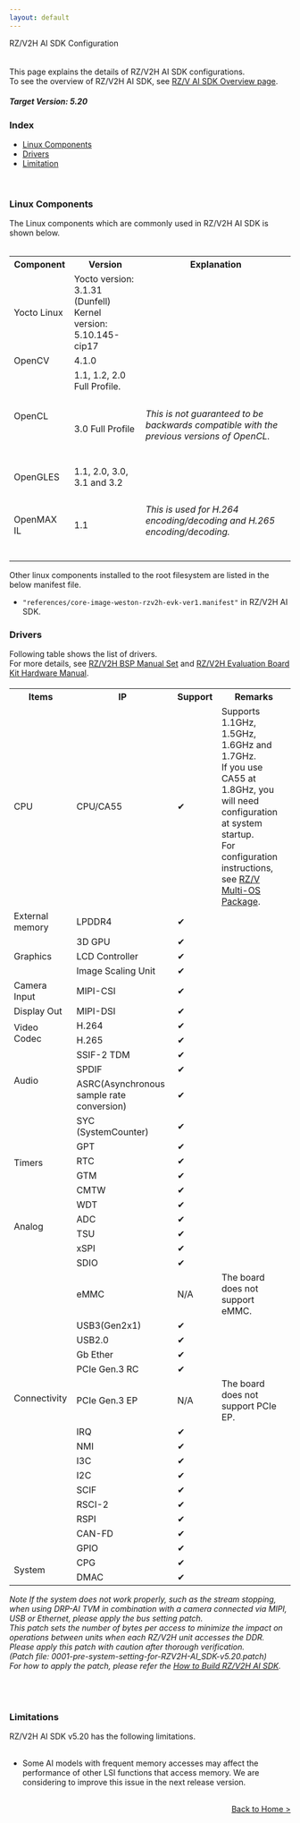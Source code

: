 ```yaml
---
layout: default
---
```

<!-- Title -->
<div class="container">
    <div class="row">
        <div class="top col-12">
            RZ/V2H AI SDK Configuration
        </div>
    </div>
</div>

<br>
<br>
<!-- Brief Explanation -->
This page explains the details of RZ/V2H AI SDK configurations.
<br>
To see the overview of RZ/V2H AI SDK, see <a href="{{ site.url }}{{ site.baseurl }}{% link ai-sdk.md %}">RZ/V AI SDK Overview page</a>.

<!-- Contents -->
<div class="container">
    <div class="row">
        <div class="col-12">
            <h5>
                <b>
                    Target Version: 5.20
                </b>
            </h5>
        </div>
        <div class="col-12">
            <h3 id="v2h-index">
                Index
            </h3>
            <ul>
                <li>
                    <a href="#v2h-component">
                        Linux Components
                    </a>
                </li>
                <li>
                    <a href="#v2h-driver">
                        Drivers
                    </a>
                </li>
                <li>
                    <a href="#v2h-limit">
                        Limitation
                    </a>
                </li>
            </ul>
        </div>
        <br>
        <div class="col-12">
            <h3 id="v2h-component">
                Linux Components
            </h3>
            The Linux components which are commonly used in RZ/V2H AI SDK is shown below.
            <br>
            <br>
            <table class="gstable mt-1">
                <tr>
                    <th>
                        Component
                    </th>
                    <th>
                        Version
                    </th>
                    <th>
                        Explanation
                    </th>
                </tr>
                <tr>
                    <td>                <!-- Component -->
                        Yocto Linux
                    </td>
                    <td>                <!-- Version -->
                        Yocto version: 3.1.31 (Dunfell)
                        <br>
                        Kernel version: 5.10.145-cip17
                    </td>
                    <td>                <!-- Explanation -->
                        <!-- Empty -->
                    </td>
                </tr>
                <tr>
                    <td>                <!-- Component -->
                        OpenCV
                    </td>
                    <td>                <!-- Version -->
                        4.1.0
                    </td>
                    <td>                <!-- Explanation -->
                        <!-- Empty -->
                    </td>
                </tr>
                <tr>
                    <td rowspan="2">    <!-- Component -->
                        OpenCL
                    </td>
                    <td>                <!-- Version -->
                        1.1, 1.2, 2.0 Full Profile.
                    </td>
                    <td>                <!-- Explanation -->
                        <!-- Empty -->
                    </td>
                </tr>
                <tr>
                                        <!-- Component : OpenCL -->
                    <td>                <!-- Version -->
                        3.0 Full Profile
                    </td>
                    <td>                <!-- Explanation -->
                        <h6 class="mb-1">
                            This is not guaranteed to be backwards compatible with the previous versions of OpenCL.
                        </h6>
                    </td>
                </tr>
                <tr>
                    <td>                <!-- Component -->
                        OpenGLES
                    </td>
                    <td>                <!-- Version -->
                        1.1, 2.0, 3.0, 3.1 and 3.2
                    </td>
                    <td>                <!-- Explanation -->
                        <!-- Empty -->
                    </td>
                </tr>
                <tr>
                    <td>                <!-- Component -->
                        OpenMAX IL
                    </td>
                    <td>                <!-- Version -->
                        1.1
                    </td>
                    <td>                <!-- Explanation -->
                        <h6 class="mb-1">
                            This is used for H.264 encoding/decoding and H.265 encoding/decoding.
                        </h6>
                    </td>
                </tr>
            </table>
            Other linux components installed to the root filesystem are listed in the below manifest file.
            <br>
            <ul>
                <li>
                    <code>"references/core-image-weston-rzv2h-evk-ver1.manifest"</code> in RZ/V2H AI SDK.
                </li>
            </ul>
        </div>
        <div class="col-12">
            <h3 id="v2h-driver">
                Drivers
            </h3>
            Following table shows the list of drivers.<br>
            For more details, see <a href="https://www.renesas.com/document/swo/rzv2h-and-rzv2n-bsp-manual-set-rtk0ef0045z94001azj-v102zip">RZ/V2H BSP Manual Set</a> and <a href="https://www.renesas.com/products/microcontrollers-microprocessors/rz-mpus/rzv2h-evk-rzv2h-quad-core-vision-ai-mpu-evaluation-kit" target="_blank" rel="noopener noreferrer">RZ/V2H Evaluation Board Kit Hardware Manual</a>. 
            <!-- UNCOMMENT following for v5.00 release. -->
            <!-- <div class="note">
                <span class="note-title">Note</span>
                <span class="text-info">&#10004;</span> shows newly supported drivers.
                <br>
            </div> -->
            <!-- MEMO: For maintenance
                    When updating the version, follow the rules below
                    - For existing support      &#10004;
                    - For newly support         <span class="text-info">&#10004;</span>
             -->
            <h6>
                <table class="gstable mt-1">
                    <tr>
                        <th>
                            Items
                        </th>
                        <th>
                            IP
                        </th>
                        <th>
                            Support
                        </th>
                        <th>
                            Remarks
                        </th>
                    </tr>
                    <tr>
                        <td>                    <!-- Item -->
                            CPU
                        </td>
                        <td>                    <!-- IP -->
                            CPU/CA55
                        </td>
                        <td>                    <!-- Support -->
                            &#10004;
                        </td>
                        <td>                    <!-- Remarks -->
                            Supports 1.1GHz, 1.5GHz, 1.6GHz and 1.7GHz.<br>
                            If you use CA55 at 1.8GHz, you will need configuration at system startup.<br>
                            For configuration instructions, see <a href="https://www.renesas.com/software-tool/rzv-group-multi-os-package" target="_blank" rel="noopener noreferrer">RZ/V Multi-OS Package</a>.
                        </td>
                    </tr>
                    <tr>
                        <td>                    <!-- Item -->
                            External memory
                        </td>
                        <td>                    <!-- IP -->
                            LPDDR4
                        </td>
                        <td>                    <!-- IP -->
                            &#10004;
                        </td>
                        <td>                    <!-- Remarks -->
                            <!-- Empty -->
                        </td>
                    </tr>
                    <tr>
                        <td rowspan="3">
                            Graphics
                        </td>
                        <td>                    <!-- IP -->
                            3D GPU
                        </td>
                        <td>                    <!-- Support -->
                            &#10004;
                        </td>
                        <td>                    <!-- Remarks -->
                            <!-- Empty -->
                        </td>
                    </tr>
                    <tr>
                        <td>                    <!-- Item -->
                            LCD Controller
                        </td>
                        <td>                    <!-- Support -->
                            &#10004;
                        </td>
                        <td>                    <!-- Remarks -->
                            <!-- Empty -->
                        </td>
                    </tr>
                    <tr>
                        <td>                    <!-- Item -->
                            Image Scaling Unit
                        </td>
                        <td>                    <!-- Support -->
                            &#10004;
                        </td>                        <td>
                            <!-- Empty -->
                        </td>
                    </tr>
                    <tr>
                        <td>                    <!-- Item -->
                            Camera Input
                        </td>
                        <td>                    <!-- IP -->
                            MIPI-CSI
                        </td>
                        <td>                    <!-- Support -->
                            &#10004;
                        </td>
                        <td>                    <!-- Remarks -->
                            <!-- Empty -->
                            <!-- 
                                Memo: Do NOT write following statement since this only applies for Linux, which does not consider e-CAM camera.
                                "Operation verified with CoralCamera"
                             -->
                        </td>
                    </tr>
                    <tr>
                        <td>                    <!-- Item -->
                            Display Out
                        </td>
                        <td>                    <!-- IP -->
                            MIPI-DSI
                        </td>
                        <td>                    <!-- Support -->
                            &#10004;
                        </td>
                        <td>
                        </td>
                    </tr>
                    <tr>
                        <td rowspan="2">         <!-- Item -->
                            Video Codec
                        </td>
                        <td>                    <!-- IP -->
                            H.264
                        </td>
                        <td>                    <!-- Support -->
                            &#10004;
                        </td>
                        <td>
                            <!-- Empty -->
                        </td>
                    </tr>
                    <tr>
                                                <!-- Item : Video Codec -->
                        <td>                    <!-- IP -->
                            H.265
                        </td>
                        <td>                    <!-- Remarks -->
                            &#10004;
                        </td>
                        <td>
                            <!-- Empty -->
                        </td>
                    </tr>
                    <tr>
                        <td rowspan="3">         <!-- Item -->
                            Audio
                        </td>
                        <td>                    <!-- IP -->
                            SSIF-2 TDM
                        </td>
                        <td>                    <!-- Support -->
                            &#10004;
                        </td>
                        <td>                    <!-- Remarks -->
                            <!-- Empty -->
                        </td>
                    </tr>
                    <tr>
                                                <!-- Item : Audio -->
                        <td>                    <!-- IP -->
                            SPDIF
                        </td>
                        <td>                    <!-- Support -->
                            &#10004;
                        </td>
                        <td>                    <!-- Remarks -->
                            <!-- Empty -->
                        </td>
                    </tr>
                    <tr>
                                                <!-- Item : Audio -->
                        <td>                    <!-- IP -->
                            ASRC(Asynchronous sample rate conversion)
                        </td>
                        <td>                    <!-- Support -->
                            &#10004;
                        </td>
                        <td>                    <!-- Remarks -->
                            <!-- Empty -->
                        </td>
                    </tr>
                    <tr>
                        <td rowspan="6">         <!-- Item -->
                            Timers
                        </td>
                        <td>                    <!-- IP -->
                            SYC (SystemCounter)
                        </td>
                        <td>                    <!-- Support -->
                            &#10004;
                        </td>
                        <td>                    <!-- Remarks -->
                            <!-- Empty -->
                        </td>
                    </tr>
                    <tr>
                                                <!-- Item : Timers-->
                        <td>                    <!-- IP -->
                            GPT
                        </td>
                        <td>                    <!-- Support -->
                            &#10004;
                        </td>
                        <td>                    <!-- Remarks -->
                            <!-- Empty -->
                        </td>
                    </tr>
                    <tr>
                                                <!-- Item : Timers-->
                        <td>                    <!-- IP -->
                            RTC
                        </td>
                        <td>                    <!-- Support -->
                            &#10004;
                        </td>
                        <td>                    <!-- Remarks -->
                            <!-- Empty -->
                        </td>
                    </tr>
                    <tr>
                                                <!-- Item : Timers-->
                        <td>                    <!-- IP -->
                            GTM
                        </td>
                        <td>                    <!-- Support -->
                            &#10004;
                        </td>
                        <td>                    <!-- Remarks -->
                            <!-- Empty -->
                        </td>
                    </tr>
                    <tr>
                                                <!-- Item : Timers-->
                        <td>                    <!-- IP -->
                            CMTW
                        </td>
                        <td>                    <!-- Support -->
                            &#10004;
                        </td>
                        <td>                    <!-- Remarks -->
                            <!-- Empty -->
                        </td>
                    </tr>
                    <tr>
                                                <!-- Item : Timers-->
                        <td>                    <!-- IP -->
                            WDT
                        </td>
                        <td>                    <!-- Support -->
                            &#10004;
                        </td>
                        <td>                    <!-- Remarks -->
                            <!-- Empty -->
                        </td>
                    </tr>
                    <tr>
                        <td rowspan="2">         <!-- Item -->
                            Analog
                        </td>
                        <td>                    <!-- IP -->
                            ADC
                        </td>
                        <td>                    <!-- Support -->
                            &#10004;
                        </td>
                        <td>                    <!-- Remarks -->
                            <!-- Empty -->
                        </td>
                    </tr>
                    <tr>
                                                <!-- Item : Analog-->
                        <td>                    <!-- IP -->
                            TSU
                        </td>
                        <td>                    <!-- Support -->
                            &#10004;
                        </td>
                        <td>                    <!-- Remarks -->
                            <!-- Empty -->
                        </td>
                    </tr>
                    <tr>
                        <td rowspan="17">         <!-- Item -->
                            Connectivity
                        </td>
                        <td>                    <!-- IP -->
                            xSPI
                        </td>
                        <td>                    <!-- Support -->
                            &#10004;
                        </td>
                        <td>                    <!-- Remarks -->
                            <!-- Empty -->
                        </td>
                    </tr>
                    <tr>
                                                <!-- Item : Connectivity-->
                        <td>                    <!-- IP -->
                            SDIO
                        </td>
                        <td>                    <!-- Support -->
                            &#10004;
                        </td>
                        <td>                    <!-- Remarks -->
                            <!-- Empty -->
                        </td>
                    </tr>
                    <tr>
                                                <!-- Item : Connectivity-->
                        <td>                    <!-- IP -->
                            eMMC
                        </td>
                        <td>N/A</td>
                        <td>The board does not support eMMC.</td>
                    </tr>
                    <tr>
                                                <!-- Item : Connectivity-->
                        <td>                    <!-- IP -->
                            USB3(Gen2x1)
                        </td>
                        <td>                    <!-- Support -->
                            &#10004;
                        </td>
                        <td>                    <!-- Remarks -->
                            <!-- Empty -->
                        </td>
                    </tr>
                    <tr>
                                                <!-- Item : Connectivity-->
                        <td>                    <!-- IP -->
                            USB2.0
                        </td>
                        <td>                    <!-- Support -->
                            &#10004;
                        </td>
                        <td>                    <!-- Remarks -->
                            <!-- Empty -->
                        </td>
                    </tr>
                    <tr>
                                                <!-- Item : Connectivity-->
                        <td>                    <!-- IP -->
                            Gb Ether
                        </td>
                        <td>                    <!-- Support -->
                            &#10004;
                        </td>
                        <td>                    <!-- Remarks -->
                            <!-- Empty -->
                        </td>
                    </tr>
                    <tr>
                                                <!-- Item : Connectivity-->
                        <td>                    <!-- IP -->
                            PCIe Gen.3 RC
                        </td>
                        <td>                    <!-- Support -->
                            &#10004;
                        </td>
                        <td>                    <!-- Remarks -->
                            <!-- Empty -->
                        </td>
                    </tr>
                    <tr>
                                                <!-- Item : Connectivity-->
                        <td>                    <!-- IP -->
                            PCIe Gen.3 EP
                        </td>
                        <td>N/A</td>
                        <td>The board does not support PCIe EP.</td>
                    </tr>
                    <tr>
                                                <!-- Item : Connectivity-->
                        <td>                    <!-- IP -->
                            IRQ
                        </td>
                        <td>                    <!-- Support -->
                            &#10004;
                        </td>
                        <td>                    <!-- Remarks -->
                            <!-- Empty -->
                        </td>
                    </tr>
                    <tr>
                                                <!-- Item : Connectivity-->
                        <td>                    <!-- IP -->
                            NMI
                        </td>
                        <td>                    <!-- Support -->
                            &#10004;
                        </td>
                        <td>                    <!-- Remarks -->
                            <!-- Empty -->
                        </td>
                    </tr>
                    <tr>
                                                <!-- Item : Connectivity-->
                        <td>                    <!-- IP -->
                            I3C
                        </td>
                        <td>                    <!-- Support -->
                            &#10004;
                        </td>
                        <td>                    <!-- Remarks -->
                            <!-- Empty -->
                        </td>
                    </tr>
                    <tr>
                                                <!-- Item : Connectivity-->
                        <td>                    <!-- IP -->
                            I2C
                        </td>
                        <td>                    <!-- Support -->
                            &#10004;
                        </td>
                        <td>                    <!-- Remarks -->
                            <!-- Empty -->
                        </td>
                    </tr>
                    <tr>
                                                <!-- Item : Connectivity-->
                        <td>                    <!-- IP -->
                            SCIF
                        </td>
                        <td>                    <!-- Support -->
                            &#10004;
                        </td>
                        <td>                    <!-- Remarks -->
                            <!-- Empty -->
                        </td>
                    </tr>
                    <tr>
                                                <!-- Item : Connectivity-->
                        <td>                    <!-- IP -->
                            RSCI-2
                        </td>
                        <td>                    <!-- Support -->
                            &#10004;
                        </td>
                        <td>                    <!-- Remarks -->
                            <!-- Empty -->
                        </td>
                    </tr>
                    <tr>
                                                <!-- Item : Connectivity-->
                        <td>                    <!-- IP -->
                            RSPI
                        </td>
                        <td>                    <!-- Support -->
                            &#10004;
                        </td>
                        <td>                    <!-- Remarks -->
                            <!-- Empty -->
                        </td>
                    </tr>
                    <tr>
                                                <!-- Item : Connectivity-->
                        <td>                    <!-- IP -->
                            CAN-FD
                        </td>
                        <td>                    <!-- Support -->
                            &#10004;
                        </td>
                        <td>                    <!-- Remarks -->
                            <!-- Empty -->
                        </td>
                    </tr>
                    <tr>
                                                <!-- Item : Connectivity-->
                        <td>                    <!-- IP -->
                            GPIO
                        </td>
                        <td>                    <!-- Support -->
                            &#10004;
                        </td>
                        <td>                    <!-- Remarks -->
                            <!-- Empty -->
                        </td>
                    </tr>
                    <tr>
                        <td rowspan="2">         <!-- Item -->
                            System
                        </td>
                        <td>                    <!-- IP -->
                            CPG
                        </td>
                        <td>                    <!-- Support -->
                            &#10004;
                        </td>
                        <td>                    <!-- Remarks -->
                            <!-- Empty -->
                        </td>
                    </tr>
                    <tr>
                                                <!-- Item : System -->
                        <td>                    <!-- IP -->
                            DMAC
                        </td>
                        <td>                    <!-- Support -->
                            &#10004;
                        </td>
                        <td>                    <!-- Remarks -->
                            <!-- Empty -->
                        </td>
                    </tr>
                </table>
                <div class="note">
                <span class="note-title">Note</span>
                If the system does not work properly, such as the stream stopping,
                when using DRP-AI TVM in combination with a camera connected via MIPI, USB or Ethernet, please apply the bus setting patch.<br>
                This patch sets the number of bytes per access to minimize the impact on operations between units when each RZ/V2H unit accesses the DDR.<br>
                Please apply this patch with caution after thorough verification.<br>
                (Patch file: 0001-pre-system-setting-for-RZV2H-AI_SDK-v5.20.patch)<br>
                For how to apply the patch, please refer the <a href="{{ site.url }}{{ site.baseurl }}{% link howto_build_aisdk_v2h.md %}#bus_patch" role="button" target="_blank" rel="noopener noreferrer">How to Build RZ/V2H AI SDK</a>.
                </div>
            </h6>
            <br>
        </div>
        <div class="col-12">
            <h3 id="v2h-limit">
                Limitations
            </h3>
            RZ/V2H AI SDK v5.20 has the following limitations.
            <br>
            <br>
            <ul>
                <li>
                    Some AI models with frequent memory accesses may affect the performance of other LSI functions that access memory.
                    We are considering to improve this issue in the next release version.
                </li>
            </ul>
            <br>
        </div>
    </div>
<!-- Footer -->
    <div class="row">
        <div class="col-12" align="right">
            <a class="btn btn-secondary square-button" href="{{ site.url }}{{ site.baseurl }}{% link index.md %}" role="button">
                Back to Home >
            </a>
        </div>
    </div>
</div>
